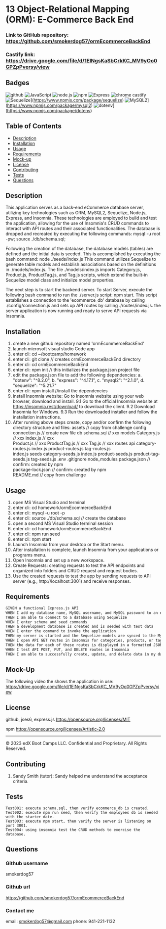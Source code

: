 # 13 Object-Relational Mapping (ORM): E-Commerce Back End

### Link to GitHub repository:  https://github.com/smokerdog57/ormEcommerceBackEnd
### Castify link:   			https://drive.google.com/file/d/1ElNgsKaSbCrkKC_MV9yOo0GPZpPversy/view

## Badges
    
![github](https://img.shields.io/badge/github-Profile-lightgrey.svg)
![JavaScript](https://img.shields.io/badge/JavaScript-yellow.svg)
![node.js](https://img.shields.io/badge/node.js-12.0-green.svg)
![npm](https://img.shields.io/badge/npm-6.14.4-blue.svg)
![Express](https://img.shields.io/badge/Express-red.svg)
![chrome castify](https://img.shields.io/badge/chrome%20castify-orange.svg)
![Sequelize](https://img.shields.io/badge/Sequelize-blue.svg)](https://www.npmjs.com/package/sequelize)
![MySQL2](https://img.shields.io/badge/MySQL2-blue.svg)](https://www.npmjs.com/package/mysql2)
![dotenv](https://img.shields.io/badge/dotenv-blue.svg)](https://www.npmjs.com/package/dotenv)

## Table of Contents
- [Description](#description)
- [Installation](#installation)
- [Usage](#usage)
- [Requirements](#requirements)
- [Mock-up](#mock-up)
- [License](#license)
- [Contributing](#contributing)
- [Tests](#tests)
- [Questions](#questions)

## Description

This application serves as a back-end eCommerce database server, utilizing key technologies such as ORM, MySQL2, Sequelize, Node.js, Express, and Insomnia. These technologies are employed to build and test the application, allowing for the use of Insomnia's CRUD commands to interact with API routes and their associated functionalities.  The database is dropped and recreated by executing the following commands:
	mysql -u root -pw;
	source ./db/schema.sql;

Following the creation of the database, the database models (tables) are defined and the initial data is seeded.  This is accomplished by executing the bash command: node ./seeds/index.js This command utilizes Sequelize to generate table models and establish associations based on the definitions in ./models/index.js. The file ./models/index.js imports Category.js, Product.js, ProductTag.js, and Tag.js scripts, which extend the built-in Sequelize model class and initialize model properties.

The next step is to start the backend server.  To start Server, execute the following bash command to run the ./server.js script: npm start. This script establishes a connection to the 'ecommerce_db' database by calling ./config/connection.js and sets up API routes by calling ./routes/index.js. the server application is now running and ready to serve API requests via Insomnia.

## Installation
  
1. create a new github repository named 'ormEcommerceBackEnd'
2. launch microsoft visual studio Code app
3. enter cli:  cd ~/bootcamp/homework
4. enter cli:  git clone <repository> // creates ormEcommerceBackEnd directory
5. enter cli:  cd ormEcommerceBackEnd
6. enter cli:  npm init // this initializes the package.json project file
7. edit the package.json file to add the following dependencies:
	a. "dotenv": "^8.2.0",
  b. "express": "^4.17.1",
  c. "mysql2": "^2.1.0",
  d. "sequelize": "^5.21.7"
8. enter cli: npm install //install the dependencies
9. install Insomnia website: Go to Insomnia website using your web browser, download and install.
	9.1 Go to the official Insomnia website at https://insomnia.rest/download/ to download the client.
	9.2 Download Insomnia for Windows.
	9.3 Run the downloaded installer and follow the installation instructions.
10. After running above steps create, copy and/or confirm the following directory structure and files:
	assets			// copy from challenge
	config
	   connection.js	// create new file
	db
	   schema.sql			// xxx
	models
	   Category.js			// xxx
	   index.js			// xxx	   
	   Product.js			// xxx
	   ProductTag.js		// xxx
	   Tag.js			// xxx 
	routes
	   api
		category-routes.js
		index.js
		product-routes.js
		tag-routes.js	
	   index.js
	seeds
	   category-seeds.js
	   index.js
	   product-seeds.js
	   product-tag-seeds.js
	   tag-seeds.js
	.env
	.gitignore
	node_modules
	package.json		// confirm: created by npm		
	package-lock.json	// confirm: created by npm	
	README.md		// copy from challenge

## Usage

1. open MS Visual Studio and terminal
2. enter cli:  cd homework/ormEcommerceBackEnd
2. enter cli:  mysql -u root -p <when prompted enter password>
3. enter cli:  source ./db/schema.sql    // create the database
5. open a second MS Visual Studio terminal session
6. enter cli:  cd homework/ormEcommerceBackEnd
7. enter cli:  npm run seed
8. enter cli:  npm start
9. Launch Insomnia from your desktop or the Start menu.
10. After installation is complete, launch Insomnia from your applications or programs menu.
11. Open Insomnia and set up a new workspace.
12. Create Requests: creating requests to test the API endpoints and organized into folders and CRUD request and request bodies.
13. Use the created requests to test the app by sending requests to API server (e.g., http://localhost:3001) and receive responses.

## Requirements
```md
GIVEN a functional Express.js API
WHEN I add my database name, MySQL username, and MySQL password to an environment variable file
THEN I am able to connect to a database using Sequelize
WHEN I enter schema and seed commands
THEN a development database is created and is seeded with test data
WHEN I enter the command to invoke the application
THEN my server is started and the Sequelize models are synced to the MySQL database
WHEN I open API GET routes in Insomnia for categories, products, or tags
THEN the data for each of these routes is displayed in a formatted JSON
WHEN I test API POST, PUT, and DELETE routes in Insomnia
THEN I am able to successfully create, update, and delete data in my database
```
## Mock-Up

The following video the shows the application in use:
https://drive.google.com/file/d/1ElNgsKaSbCrkKC_MV9yOo0GPZpPversy/view

## License

github, jses6, express.js
https://opensource.org/licenses/MIT

npm
https://opensource.org/licenses/Artistic-2.0


- - -
© 2023 edX Boot Camps LLC. Confidential and Proprietary. All Rights Reserved.

## Contributing

1. Sandy Smith (tutor):  Sandy helped me understand the acceptance criteria.

## Tests

```
Test001: execute schema.sql, then verify ecommerce_db is created.
Test002: execute npm run seed, then verify the employees db is seeded with the starter date.
Test003: execute npm start, then verify the server is listening on port 3001.
Test004: using insomnia test the CRUD methods to exercise the database.
```

## Questions
  
### Github username
smokerdog57

### Github url
https://github.com/smokerdog57/ormEcommerceBackEnd
  
### Contact me
email: smokerdog57@gmail.com
phone: 941-221-1132
